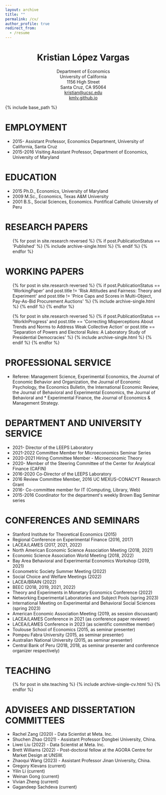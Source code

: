 ```yaml
---
layout: archive
title: ""
permalink: /cv/
author_profile: true
redirect_from:
  - /resume
---
```


<h1 align="center">Kristian López Vargas</h1>
<div align = "center">
Department of Economics<br>
University of California<br>
1156 High Street<br>
Santa Cruz, CA 95064<br>
<a href="mailto:kristian@ucsc.edu?Subject=From%20github%20page" target="_top">kristian@ucsc.edu</a> <br>
<a href="https://kmlv.github.io">kmlv.github.io</a> <br>
</div>

{% include base_path %}

EMPLOYMENT 
======

* 2015-		   Assistant Professor, Economics Department, University of California, Santa Cruz
* 2015-2016	Visiting Assistant Professor, Department of Economics, University of Maryland


EDUCATION
======
* 2015        Ph.D., Economics,  University of Maryland 
* 2009		   M.Sc., Economics, Texas A&M University
* 2001		   B.S., Social Sciences, Economics. Pontifical Catholic University of Peru


RESEARCH PAPERS 
======
<ul>
{% for post in site.research reversed %}
  {% if post.PublicationStatus == 'Published' %}
     {% include archive-single.html %}
  {% endif %}
{% endfor %}
</ul>

<!--
* Arrieta Vidal, J., Florián Hoyle, D., López Vargas, K. & Morales Vázquez, V. (2022). "Policies for transactional de-dollarization: A laboratory study." Journal of Economic Behavior & Organization, 200, 31-54. doi.org/10.1016/j.jebo.2022.05.012

* López Vargas, K., Runge, J. & Zhang, R. (2022). "Algorithmic Assortative Matching on a Digital Social Medium." Information Systems Research, 33(4), 1138-1156. doi.org/10.1287/isre.2022.1135

* Cramton, P., Hellerstein, D., Higgins, N., Iovanna, R., López Vargas, K. & Wallander, S. (2021). "Improving the Cost-Effectiveness of the Conservation Reserve Program: A Laboratory Study." Journal of Environmental Economics and Management, 108, 102439. doi.org/10.1016/j.jeem.2021.102439

* Aldrich, E., Demirci, H. A. & López Vargas, K. (2020). "An oTree-based Flexible Architecture for Financial Market Experiments." Journal of Behavioral and Experimental Finance, 25, 100205. doi.org/10.1016/j.jbef.2019.03.007

* Aldrich, E. & López Vargas, K. (2020). "Experiments in High-Frequency Trading: Comparing Two Market Institutions." Experimental Economics, 23, 322–352. doi.org/10.1007/s10683-019-09605-2

* Jaramillo, M. & López Vargas, K. (2019). "Interpersonal Comparisons and Risk Attitudes: An Artefactual Field Experiment." Economics Letters, 179, 16-18. https://doi.org/10.1016/j.econlet.2019.03.011

* Filiz-Ozbay, E., López Vargas, K. & Ozbay, E. Y. (2015). "Multi-Object Auctions with Resale: Theory and Experiment." Games and Economic Behavior, 89, 1-16. https://doi.org/10.1016/j.geb.2014.10.0081
-->

WORKING PAPERS
======
<ul>
{% for post in site.research reversed %}
  {% if post.PublicationStatus == 'WorkingPaper' and post.title != 'Risk Attitudes and Fairness: Theory and Experiment' and post.title != 'Price Caps and Scores in Multi-Object, Pay-As-Bid Procurement Auctions' %}
    {% include archive-single.html %}
  {% endif %}
{% endfor %}
</ul>
<ul>
{% for post in site.research reversed %}
  {% if post.PublicationStatus == 'WorkInProgress' and post.title == 'Correcting Misperceptions About Trends and Norms to Address Weak Collective Action' or post.title == 'Separation of Powers and Electoral Rules: A Laboratory Study of Presidential Democracies' %}
    {% include archive-single.html %}
  {% endif %}
{% endfor %}
</ul>

<!--
* Feldman, P. & López Vargas, K. (2023). "Disentangling Risk Attitudes and Other-Regarding Preferences: Theory and Experiment." Working Paper.

* López Vargas, K., Medina, S. & Moromizato, G. (2023) “Separation of Powers and Electoral Rules: A Laboratory Study of Presidential Democracies.” Working Paper.

* Fuhrmann-Riebel, H., D’Exelle, B., López Vargas, K., Tonke, S. & Verschoor, A. (2022). "Correcting Misperceptions About Trends and Norms to Address Weak Collective Action." Working Paper. 

* López Vargas, K., Parodi, S., Ramirez, I. & Villa-Paro, P. (2022). "Messenger and Spillover Effects on Infant Immunization: A Field Experiment." Working Paper. 

* López Vargas, K., Williams, B. & Zhao, S. (2022). "Efficiency in Queuing Under Decentralized Mechanisms." Working Paper. 

* Grosskopf, B. & López Vargas, K. (2014). "On the Demand for Expressing Emotions." Working Paper.
-->

PROFESSIONAL SERVICE
======
* Referee: Management Science, Experimental Economics, the Journal of Economic Behavior and Organization, the Journal of Economic Psychology, the Economics Bulletin, the International Economic Review, the Journal of Behavioral and Experimental Economics, the Journal of Behavioral and * Experimental Finance, the Journal of Economics & Management Strategy.

DEPARTMENT AND UNIVERSITY SERVICE 
======
* 2021-		Director of the LEEPS Laboratory
* 2021-2022	Committee Member for Microeconomics Seminar Series 
* 2020-2021	Hiring Committee Member - Microeconomic Theory
* 2020-		Member of the Steering Committee of the Center for Analytical Finance (CAFIN)
* 2016-2020	Co-Director of the LEEPS Laboratory
* 2016		Review Committee Member, 2016 UC MEXUS-CONACYT Research Grant
* 2016-		Co-committee member for IT (Computing, Library, Web)
* 2015-2016	Coordinator for the department's weekly Brown Bag Seminar series


CONFERENCES AND SEMINARS 
======
* Stanford Institute for Theoretical Economics (2015)
* Regional Conference on Experimental Finance (2016, 2017)
* LACEA/LAMES (2017, 2021, 2022)
* North American Economic Science Association Meeting (2018, 2021)
* Economic Science Association World Meeting (2018, 2022)
* Bay Area Behavioral and Experimental Economics Workshop (2019, 2021)
* Econometric Society Summer Meeting (2022)
* Social Choice and Welfare Meetings (2022)
* LACEA/BRAIN (2022)
* BEEC (2018, 2019, 2021, 2022)
* Theory and Experiments in Monetary Economics Conference (2022)
* Networking Experimental Laboratories and Subject Pools (spring 2023)
* International Meeting on Experimental and Behavioral Social Sciences (spring 2023)
* American Economic Association Meeting (2019, as session discussant)
* LACEA/LAMES Conference in 2021 (as conference paper reviewer)
* LACEA/LAMES Conference in 2023 (as scientific committee member)
* Toulouse School of Economics (2015, as seminar presenter)
* Pompeu Fabra University (2015, as seminar presenter)
* Australian National University (2015, as seminar presenter)
* Central Bank of Peru (2018, 2018, as seminar presenter and conference organizer respectively)

TEACHING 
======
<ul>{% for post in site.teaching %}
    {% include archive-single-cv.html %}
  {% endfor %}</ul>
<!--* 2020-		Advanced Microeconomics Theory  (UCSC ECON 204B) – Ph.D.  
* 2018-		Dissertation and Thesis Research (UCSC ECON 297A, 298, 299B) – Ph.D.  
* 2015-		Intermediate Microeconomics (UCSC ECON 100A) – Undergrad
* 2015-	 	Individual and Field Studies (UCSC ECON 193, 193F, 199, 199F) – Undergrad
* 2015-		Advanced Applied Microeconomics (UCSC ECON 270) – Ph.D.           
* 2015-		Behavioral, Experimental, and Theoretical Economics Workshop (UCSC ECON 276) – Ph.D.  -->

ADVISEES AND DISSERTATION COMMITTEES 
======
* Rachel Zang (2020) - Data Scientist at Meta. Inc.
* Shuchen Zhao (2021) - Assistant Professor Dongbei University, China.
* Liwei Liu (2022) - Data Scientist at Meta. Inc.
* Brett Williams (2022) - Post-doctoral fellow at the AGORA Centre for Market Design at UNSW.
* Zhaoqui Wang (2023) - Assistant Professor Jinan University, China.
* Gregory Klevans (current)
* Yilin Li (current)
* Weinan Gong (current)
* Vivian Zheng (current)
* Gagandeep Sachdeva (current)
